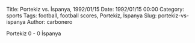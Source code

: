 Title: Portekiz vs. İspanya, 1992/01/15
Date: 1992/01/15 00:00
Category: sports
Tags: football, football scores, Portekiz, İspanya
Slug: portekiz-vs-ispanya
Author: carbonero


Portekiz 0 - 0 İspanya
